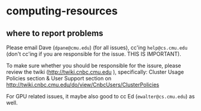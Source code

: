 # computing-resources

## where to report problems

Please email Dave (`dpane@cmu.edu`) (for all issues), cc'ing `help@cs.cmu.edu` (don't cc'ing if you are responsible for the issue. THIS IS IMPORTANT).

To make sure whether you should be responsible for the issure, please review the twiki (http://twiki.cnbc.cmu.edu ), specifically:
Cluster Usage Policies section & User Support section on http://twiki.cnbc.cmu.edu/do/view/CnbcUsers/ClusterPolicies  

For GPU related issues, it maybe also good to cc Ed (`ewalter@cs.cmu.edu`) as well.

